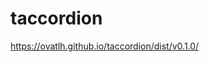 # taccordion

<a href="https://ovatlh.github.io/taccordion/dist/v0.1.0/" target="_blank">https://ovatlh.github.io/taccordion/dist/v0.1.0/</a>
